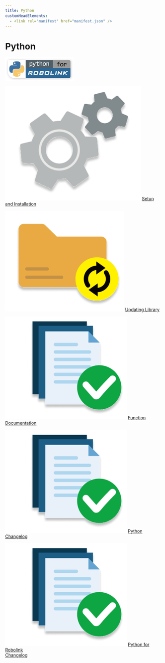 ```yaml
---
title: Python
customHeadElements:
  - <link rel="manifest" href="manifest.json" />
---
```


<div className='docs_title'>
  <h1>Python</h1>
</div>


<div className='level2_main_image'>

  <img src="/img/CDE/Python-logo.png" width="220px"/>

</div>

<div className='column_2_images'>

<div className='level_image_column'>

  <!--[![What is Python?](/img/CDE/what-is-icon.png)](/docs/CoDroneEDU/Python/What-is-Python)
  [What is Python?](/docs/CoDroneEDU/Python/What-is-Python)--> 

  [![Setup and Installation](/img/CDE/set-up.png)](/docs/CoDroneEDU/Python/Setup-and-Installation)
  [Setup and Installation](/docs/CoDroneEDU/Python/Setup-and-Installation)

  [![Updating Library](/img/CDE/python-update-icon.png)](/docs/CoDroneEDU/Python/Updating-Library)
  [Updating Library](/docs/CoDroneEDU/Python/Updating-Library)


</div>

</div>

<div className='column_3_images'>

<div className='level_image_column'>

  [![Function Documentation](/img/CDE/doc-app.png)](/docs/CoDroneEDU/Python/Function-Documentation)
  [Function<br />Documentation](/docs/CoDroneEDU/Python/Function-Documentation)

  [![Python Changelog](/img/CDE/doc-app.png)](/docs/CoDroneEDU/Python/Python-Changelog)
  [Python Changelog](/docs/CoDroneEDU/Python/Python-Changelog)

  [![Python for Robolink Changelog](/img/CDE/doc-app.png)](/docs/CoDroneEDU/Python/Python-for-Robolink-Changelog)
  [Python for Robolink<br />Changelog](/docs/CoDroneEDU/Python/Python-for-Robolink-Changelog)

</div>

<div id='blank'></div>

</div>